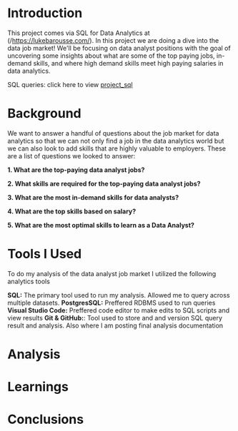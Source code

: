 # Introduction 
This project comes via SQL for Data Analytics at (/https://lukebarousse.com/). In this project we are doing a dive into the data job market! We'll be focusing on data analyst positions with the goal of uncovering some insights about what are some of the top paying jobs, in-demand skills, and where high demand skills meet high paying salaries in data analytics. 

SQL queries: click here to view [project_sql](/project_sql/)

# Background
We want to answer a handful of questions about the job market for data analytics so that we can not only find a job in the data analytics world but we can also look to add skills that are highly valuable to employers. These are a list of questions we looked to answer:

**1. What are the top-paying data analyst jobs?**

**2. What skills are required for the top-paying data analyst jobs?**

**3. What are the most in-demand skills for data analysts?**

**4. What are the top skills based on salary?**

**5. What are the most optimal skills to learn as a Data Analyst?**

# Tools I Used
To do my analysis of the data analyst job market I utilized the following analytics tools

**SQL:** The primary tool used to run my analysis. Allowed me to query across multiple datasets.
**PostgresSQL:** Preffered RDBMS used to run queries
**Visual Studio Code:** Preffered code editor to make edits to SQL scripts and view results
**Git & GitHub:**: Tool used to store and and version SQL query result and analysis. Also where I am posting final analysis documentation

# Analysis


# Learnings

# Conclusions
